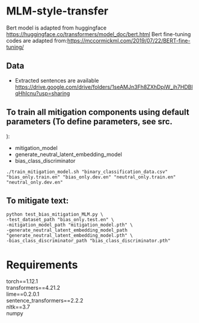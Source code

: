# MLM-style-transfer
Bert model is adapted from huggingface https://huggingface.co/transformers/model_doc/bert.html
Bert fine-tuning codes are adapted from:https://mccormickml.com/2019/07/22/BERT-fine-tuning/

## Data
- Extracted sentences are available https://drive.google.com/drive/folders/1seAMJn3Fh8ZXhDpiW_ih7HDBlqHhIcnu?usp=sharing


## To train all mitigation components using default parameters (To define parameters, see  __src__.
): 
- mitigation_model
- generate_neutral_latent_embedding_model
- bias_class_discriminator <br/>

```
./train_mitigation_model.sh "binary_classification_data.csv" "bias_only.train.en" "bias_only.dev.en" "neutral_only.train.en" "neutral_only.dev.en"
```
## To mitigate text:
```
python test_bias_mitigation_MLM.py \
-test_dataset_path "bias_only.test.en" \
-mitigation_model_path "mitigation_model.pth" \
-generate_neutral_latent_embedding_model_path "generate_neutral_latent_embedding_model.pth" \
-bias_class_discriminator_path "bias_class_discriminator.pth"
```

# Requirements
torch==1.12.1 <br/>
transformers==4.21.2 <br/>
lime==0.2.0.1 <br/>
sentence_transformers==2.2.2 <br/>
nltk==3.7 <br/>
numpy <br/>

